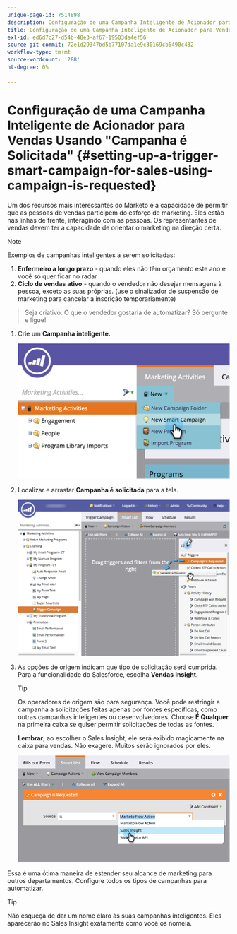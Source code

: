 ```yaml
---
unique-page-id: 7514898
description: Configuração de uma Campanha Inteligente de Acionador para Vendas Usando "Campanha é Solicitada" - Documentos do Marketo - Documentação do Produto
title: Configuração de uma Campanha Inteligente de Acionador para Vendas Usando "Campanha é Solicitada"
exl-id: ed6d7c27-d54b-48e3-af67-19503da4ef56
source-git-commit: 72e1d29347bd5b77107da1e9c30169cb6490c432
workflow-type: tm+mt
source-wordcount: '288'
ht-degree: 0%

---
```


# Configuração de uma Campanha Inteligente de Acionador para Vendas Usando &quot;Campanha é Solicitada&quot; {#setting-up-a-trigger-smart-campaign-for-sales-using-campaign-is-requested}

Um dos recursos mais interessantes do Marketo é a capacidade de permitir que as pessoas de vendas participem do esforço de marketing. Eles estão nas linhas de frente, interagindo com as pessoas. Os representantes de vendas devem ter a capacidade de orientar o marketing na direção certa.

>[!NOTE]
>
>Exemplos de campanhas inteligentes a serem solicitadas:
>
>1. **Enfermeiro a longo prazo** - quando eles não têm orçamento este ano e você só quer ficar no radar
>1. **Ciclo de vendas ativo** - quando o vendedor não desejar mensagens à pessoa, exceto as suas próprias. (use o sinalizador de suspensão de marketing para cancelar a inscrição temporariamente)

>
>Seja criativo. O que o vendedor gostaria de automatizar? Só pergunte e ligue!

1. Crie um **Campanha inteligente.**

   ![](assets/image2015-5-20-16-3a3-3a25.png)

1. Localizar e arrastar **Campanha é solicitada** para a tela.

   ![](assets/campaignfilterdrag.png)

1. As opções de origem indicam que tipo de solicitação será cumprida. Para a funcionalidade do Salesforce, escolha **Vendas** **Insight**.

   >[!TIP]
   >
   >Os operadores de origem são para segurança. Você pode restringir a campanha a solicitações feitas apenas por fontes específicas, como outras campanhas inteligentes ou desenvolvedores. Choose **É Qualquer** na primeira caixa se quiser permitir solicitações de todas as fontes.
   >
   >**Lembrar**, ao escolher o Sales Insight, ele será exibido magicamente na caixa para vendas. Não exagere. Muitos serão ignorados por eles.

   ![](assets/image2015-5-20-17-3a56-3a56.png)

Essa é uma ótima maneira de estender seu alcance de marketing para outros departamentos. Configure todos os tipos de campanhas para automatizar.

>[!TIP]
>
>Não esqueça de dar um nome claro às suas campanhas inteligentes. Eles aparecerão no Sales Insight exatamente como você os nomeia.
